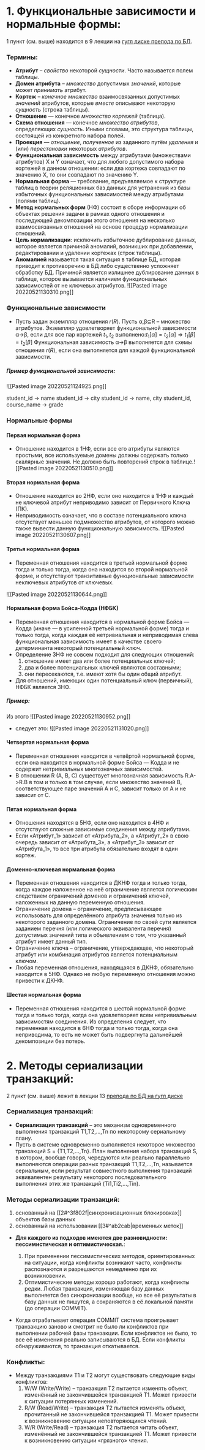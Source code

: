 # 1.  Функциональные зависимости и нормальные формы:
1 пункт (см. выше) находится в 9 лекции на [гугл диске препода по БД](https://drive.google.com/drive/folders/1sNQ3zOgOHoRsxtyAijtcMkTTgkGm3yc8).
### Термины:
- **Атрибут** – _свойство_ некоторой _сущности_. Часто называется полем таблицы.
- **Домен атрибута** – _множество_ допустимых _значений_, которые может _принимать_ атрибут.
- **Кортеж** – _конечное множество_ взаимосвязанных допустимых _значений_ атрибутов, которые _вместе_ описывают некоторую _сущность_ (строка таблицы).
- **Отношение** — конечное _множество кортежей_ (таблица).
- **Схема отношения** — конечное _множество атрибутов_, определяющих _сущность_. Иными словами, это структура таблицы, состоящей из конкретного набора полей.
- **Проекция** — _отношение_, _полученное_ из заданного путём _удаления_ и (или) _перестановки_ некоторых _атрибутов_.
- **Функциональная зависимость** между атрибутами (множествами атрибутов) X и Y означает, что для любого допустимого набора кортежей в данном отношении: если два кортежа совпадают по значению X, то они совпадают по значению Y. 
- **Нормальная форма** — требование, предъявляемое к структуре таблиц в теории реляционных баз данных для устранения из базы избыточных функциональных зависимостей между атрибутами (полями таблиц).
- **Метод нормальных форм** (НФ) состоит в сборе информации об объектах решения задачи в рамках одного отношения и последующей декомпозиции этого отношения на несколько взаимосвязанных отношений на основе процедур нормализации отношений.
- **Цель нормализации**: исключить избыточное дублирование данных, которое является причиной аномалий, возникших при добавлении, редактировании и удалении кортежах (строк таблицы).
- **Аномалией** называется такая ситуация в таблице БД, которая приводит к противоречию в БД либо существенно усложняет обработку БД. Причиной является излишнее дублирование данных в таблице, которое вызывается наличием функциональных зависимостей от не ключевых атрибутов. ![[Pasted image 20220521130310.png]]

### Функциональные зависимости
- Пусть задан экземпляр отношения $r(R)$. Пусть α,β⊆R – множество атрибутов. Экземпляр удовлетворяет функциональной зависимости α→β, если для все пар кортежей $t_1, t_2$ выполнено:$t_1[α]=t_2[α]⇒t_1[β]=t_2[β]$
Функциональная зависимость α→β выполняется для схемы отношения $r(R)$, если она выполняется для каждой функциональной зависимости.
##### Пример функциональной зависимости:
![[Pasted image 20220521124925.png]]

student_id -> name
student_id -> city
student_id -> name, city
student_id, course_name -> grade
### Нормальные формы
#### Первая нормальная форма
- Отношение находится в 1НФ, если все его атрибуты являются простыми, все используемые домены должны содержать только скалярные значения. Не должно быть повторений строк в таблице.![[Pasted image 20220521130510.png]]
#### Вторая нормальная форма
- Отношение находится во 2НФ, если оно находится в 1НФ и каждый не ключевой атрибут неприводимо зависит от Первичного Ключа (ПК).
- Неприводимость означает, что в составе потенциального ключа отсутствует меньшее подмножество атрибутов, от которого можно также вывести данную функциональную зависимость.
![[Pasted image 20220521130607.png]]

#### Третья нормальная форма
- Переменная отношения находится в третьей нормальной форме тогда и только тогда, когда она находится во второй нормальной форме, и отсутствуют транзитивные функциональные зависимости неключевых атрибутов от ключевых.

![[Pasted image 20220521130644.png]]


#### Нормальная форма Бойса-Кодда (НФБК)
- Переменная отношения находится в нормальной форме Бойса — Кодда (иначе — в усиленной третьей нормальной форме) тогда и только тогда, когда каждая её нетривиальная и неприводимая слева функциональная зависимость имеет в качестве своего детерминанта некоторый потенциальный ключ.
- Определение 3НФ не совсем подходит для следующих отношений:
	1) отношение имеет два или более потенциальных ключей;
	2) два и более потенциальных ключей являются составными;
	3) они пересекаются, т.е. имеют хотя бы один общий атрибут.
- Для отношений, имеющих один потенциальный ключ (первичный), НФБК является 3НФ.

##### Пример:
Из этого 
![[Pasted image 20220521130952.png]]
- следует это:
![[Pasted image 20220521131020.png]]




#### Четвертая нормальная форма
- Переменная отношения находится в четвёртой нормальной форме, если она находится в нормальной форме Бойса — Кодда и не содержит нетривиальных многозначных зависимостей.
- В отношении R (A, B, C) существует многозначная зависимость R.A->R.B в том и только в том случае, если множество значений B, соответствующее паре значений A и C, зависит только от A и не зависит от С.

#### Пятая нормальная форма
- Отношения находятся в 5НФ, если оно находится в 4НФ и отсутствуют сложные зависимые соединения между атрибутами.
- Если «Атрибут_1» зависит от «Атрибута_2», а «Атрибут_2» в свою очередь зависит от «Атрибута_3», а «Атрибут_3» зависит от «Атрибута_1», то все три атрибута обязательно входят в один кортеж.

#### Доменно-ключевая нормальная форма
- Переменная отношения находится в ДКНФ тогда и только тогда, когда каждое наложенное на неё ограничение является логическим следствием ограничений доменов и ограничений ключей, наложенных на данную переменную отношения.
- Ограничение домена – ограничение, предписывающее использовать для определённого атрибута значения только из некоторого заданного домена. Ограничение по своей сути является заданием перечня (или логического эквивалента перечня) допустимых значений типа и объявлением о том, что указанный атрибут имеет данный тип.
- Ограничение ключа – ограничение, утверждающее, что некоторый атрибут или комбинация атрибутов является потенциальным ключом.
- Любая переменная отношения, находящаяся в ДКНФ, обязательно находится в 5НФ. Однако не любую переменную отношения можно привести к ДКНФ.

#### Шестая нормальная форма
- Переменная отношения находится в шестой нормальной форме тогда и только тогда, когда она удовлетворяет всем нетривиальным зависимостям соединения. Из определения следует, что переменная находится в 6НФ тогда и только тогда, когда она неприводима, то есть не может быть подвергнута дальнейшей декомпозиции без потерь. 


# 2.  Методы сериализации транзакций:
2 пункт (см. выше) лежит в лекции 13 [препода по БД на гугл диске](https://drive.google.com/drive/folders/1sNQ3zOgOHoRsxtyAijtcMkTTgkGm3yc8)

### Сериализация транзакций:
- **Сериализация транзакций** – это механизм одновременного выполнения транзакций T1,T2,...,Tn по некоторому сериальному плану. 
- Пусть в системе одновременно выполняется некоторое множество транзакций S = {T1,T2,...,Tn}. План выполнения набора транзакций S, в котором, вообще говоря, чередуются или реально параллельно выполняются операции разных транзакций T1,T2,...,Tn, называется сериальным, если результат совместного выполнения транзакций эквивалентен результату некоторого последовательного выполнения этих же транзакций (Ti1,Ti2,...,Tin).

### Методы сериализации транзакций:
1) основанный на [[2#^3f802f|синхронизационных блокировках]] объектов базы данных
2) основанный на использовании [[3#^ab2cab|временных меток]]

- **Для каждого из подходов имеются две разновидности: пессимистическая и оптимистическая.**:
	1) При применении пессимистических методов, ориентированных на ситуации, когда конфликты возникают часто, конфликты распознаются и разрешаются немедленно при их возникновении. 
	2) Оптимистические методы хорошо работают, когда конфликты редки. Любая транзакция, изменяющая базу данных выполняется без синхронизации вообще, но все её результаты в базу данных не пишутся, а сохраняются в её локальной памяти (до операции COMMIT). 

- Когда отрабатывает операция COMMIT система проигрывает транзакцию заново и смотрит не было ли конфликтов при выполнении рабочей фазы транзакции. Если конфликтов не было, то все её изменения реально записываются в БД. Если конфликты обнаруживаются, то транзакция откатывается.

### Конфликты:
- Между транзакциями T1 и T2 могут существовать следующие виды конфликтов:
	1) W/W (Write/Write) – транзакция T2 пытается изменять объект, изменённый не закончившейся транзакцией T1. Может привести к ситуации потерянных изменений.
	2) R/W (Read/Write) – транзакция T2 пытается изменять объект, прочитанный не закончившейся транзакцией T1. Может привести к возникновению ситуации неповторяющихся чтений.
	3) W/R (Write/Read) – транзакция T2 пытается читать объект, изменённый не закончившейся транзакцией T1. Может привести к возникновению ситуации «грязного» чтения.

